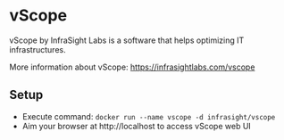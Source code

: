 vScope
=============

vScope by InfraSight Labs is a software that helps optimizing IT infrastructures.

More information about vScope: https://infrasightlabs.com/vscope


Setup
-----

  - Execute command: `docker run --name vscope -d infrasight/vscope`
  - Aim your browser at http://localhost to access vScope web UI



